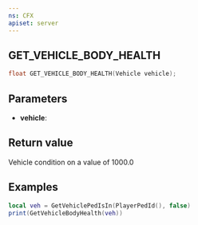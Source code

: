```yaml
---
ns: CFX
apiset: server
---
```

## GET_VEHICLE_BODY_HEALTH

```c
float GET_VEHICLE_BODY_HEALTH(Vehicle vehicle);
```


## Parameters
* **vehicle**: 

## Return value
Vehicle condition on a value of 1000.0

## Examples
```lua
local veh = GetVehiclePedIsIn(PlayerPedId(), false)
print(GetVehicleBodyHealth(veh))
```
